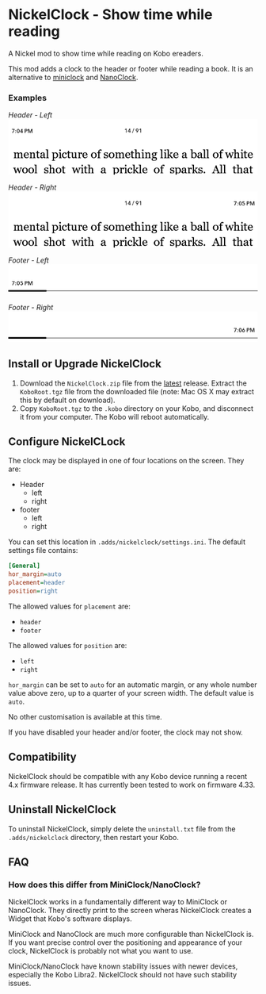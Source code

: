 # NickelClock - Show time while reading

A Nickel mod to show time while reading on Kobo ereaders.

This mod adds a clock to the header or footer while reading a book. It is an 
alternative to [miniclock](https://www.mobileread.com/forums/showpost.php?p=3762123&postcount=6) 
and [NanoClock](https://github.com/NiLuJe/NanoClock).

### Examples

*Header - Left*
![header left](./images/header-left.png)

*Header - Right*
![header right](./images/header-right.png)

*Footer - Left*
![footer left](./images/footer-left.png)

*Footer - Right*
![footer right](./images/footer-right.png)

## Install or Upgrade NickelClock

1. Download the `NickelClock.zip` file from the [latest](https://github.com/shermp/NickelClock/releases/latest) 
   release. Extract the `KoboRoot.tgz` file from the downloaded file 
   (note: Mac OS X may extract this by default on download).
2. Copy `KoboRoot.tgz` to the `.kobo` directory on your Kobo, and disconnect 
   it from your computer. The Kobo will reboot automatically.

## Configure NickelCLock

The clock may be displayed in one of four locations on the screen. They are:

- Header
    - left
    - right
- footer
    - left
    - right

You can set this location in `.adds/nickelclock/settings.ini`. The default 
settings file contains:

```ini
[General]
hor_margin=auto
placement=header
position=right
```

The allowed values for `placement` are:
- `header`
- `footer`

The allowed values for `position` are:
- `left`
- `right`

`hor_margin` can be set to `auto` for an automatic margin, or any whole number 
value above zero, up to a quarter of your screen width. 
The default value is `auto`.

No other customisation is available at this time.

If you have disabled your header and/or footer, the clock may not show.

## Compatibility

NickelClock should be compatible with any Kobo device running a recent 4.x 
firmware release. It has currently been tested to work on firmware 4.33.

## Uninstall NickelClock

To uninstall NickelClock, simply delete the `uninstall.txt` file from the
`.adds/nickelclock` directory, then restart your Kobo.

## FAQ

### How does this differ from MiniClock/NanoClock?

NickelClock works in a fundamentally different way to MiniClock or NanoClock. 
They directly print to the screen wheras NickelClock creates a Widget that 
Kobo's software displays.

MiniClock and NanoClock are much more configurable than NickelClock is. If 
you want precise control over the positioning and appearance of your clock, 
NickelClock is probably not what you want to use.

MiniClock/NanoClock have known stability issues with newer devices, especially 
the Kobo Libra2. NickelClock should not have such stability issues.

